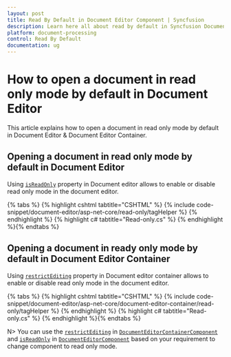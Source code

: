 ```yaml
---
layout: post
title: Read By Default in Document Editor Component | Syncfusion
description: Learn here all about read by default in Syncfusion Document Editor component of Syncfusion Essential JS 2 and more.
platform: document-processing
control: Read By Default
documentation: ug
---
```



# How to open a document in read only mode by default in Document Editor

This article explains how to open a document in read only mode by default in Document Editor & Document Editor Container.

## Opening a document in read only mode by default in Document Editor

Using [`isReadOnly`](https://help.syncfusion.com/cr/aspnetcore-js2/Syncfusion.EJ2.DocumentEditor.DocumentEditor.html#Syncfusion_EJ2_DocumentEditor_DocumentEditor_IsReadOnly) property in Document editor allows to enable or disable read only mode in the document editor.


{% tabs %}
{% highlight cshtml tabtitle="CSHTML" %}
{% include code-snippet/document-editor/asp-net-core/read-only/tagHelper %}
{% endhighlight %}
{% highlight c# tabtitle="Read-only.cs" %}
{% endhighlight %}{% endtabs %}


## Opening a document in ready only mode by default in Document Editor Container

Using [`restrictEditing`](https://help.syncfusion.com/cr/aspnetcore-js2/Syncfusion.EJ2.DocumentEditor.DocumentEditorContainer.html#Syncfusion_EJ2_DocumentEditor_DocumentEditorContainer_RestrictEditing) property in Document editor container allows to enable or disable read only mode in the document editor.


{% tabs %}
{% highlight cshtml tabtitle="CSHTML" %}
{% include code-snippet/document-editor/asp-net-core/document-editor-container/read-only/tagHelper %}
{% endhighlight %}
{% highlight c# tabtitle="Read-only.cs" %}
{% endhighlight %}{% endtabs %}


N> You can use the [`restrictEditing`](https://help.syncfusion.com/cr/aspnetcore-js2/Syncfusion.EJ2.DocumentEditor.DocumentEditorContainer.html#Syncfusion_EJ2_DocumentEditor_DocumentEditorContainer_RestrictEditing) in [`DocumentEditorContainerComponent`](https://help.syncfusion.com/cr/aspnetcore-js2/Syncfusion.EJ2.DocumentEditor.DocumentEditorContainer.html) and [`isReadOnly`](https://help.syncfusion.com/cr/aspnetcore-js2/Syncfusion.EJ2.DocumentEditor.DocumentEditor.html#Syncfusion_EJ2_DocumentEditor_DocumentEditor_IsReadOnly) in [`DocumentEditorComponent`](https://help.syncfusion.com/cr/aspnetcore-js2/Syncfusion.EJ2.DocumentEditor.DocumentEditor.html) based on your requirement to change component to read only mode.